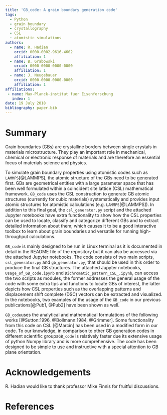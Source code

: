 ```yaml
---
title: 'GB_code: A grain boundary generation code'
tags:
  - Python
  - grain boundary
  - crystallography
  - CSL
  - atomistic simulations
authors:
  - name: R. Hadian
    orcid: 0000-0002-9616-4602
    affiliation: 1
  - name: B. Grabowski
    orcid: 0000-0000-0000-0000
    affiliation: 1
  - name: J. Neugebauer
    orcid: 0000-0000-0000-0000
    affiliation: 1
affiliations:
 - name: Max-Planck-institut fuer Eisenforschung
   index: 1
date: 19 July 2018 
bibliography: paper.bib
---
```


# Summary

Grain boundaries (GBs) are crystalline borders between single crystals in materials 
microstructure. They play an important role in mechanical, chemical or electronic response 
of materials and are therefore an essential focus of materials science and physics.


To simulate grain boundary properties using atomistic codes such as ``LAMMPS``[@LAMMPS], 
the atomic structure of the GBs need to be generated first. 
GBs are geometrical entities with a large parameter space that has been well formulated within a coincident site 
lattice (CSL) mathematical framework. ``GB_code`` uses the CSL construction to generate GB atomic structures
(currently for cubic materials) systematically and provides input atomic structures for atomistic calculations
(e.g. ``LAMMPS``[@LAMMPS]). In addition to this final goal, the ``csl_generator.py`` script and the attached Jupyter 
notebooks have extra functionality to show how the CSL properties can be used to locate, classify and categorize 
different GBs and to extract detailed information about them; which causes it to be a good interactive 
toolbox to learn about grain boundaries and versatile for running high-throughput calculations. 

``GB_code`` is mainly designed to be run in Linux terminal as it is documented in detail in the README 
file of the repository but it can also be accessed via the attached Jupyter notebooks. The code consists 
of two main scripts, ``csl_generator.py`` and ``gb_generator.py``, that should be used in this order to
produce the final GB structures. The attached Jupyter notebooks, ``Usage_of_GB_code.ipynb`` and 
``Dichromatic_pattern_CSL_.ipynb``, can access the two scripts as modules, the former addresses the general 
usage of the code with some extra tips and functions to locate GBs of interest, the latter depicts how CSL 
properties such as the overlapping patterns and displacement shift complete (DSC) vectors can be extracted 
and visualized. In the notebooks, two examples of the usage of the ``GB_code`` in our previous publications[@Pub1, @Pub2] have been 
shown as well.

``GB_code``uses the analytical and mathematical formulations of the following works 
[@Sutton:1996, @Bollmann:1984, @Grimmer]. Some functionality from this code on CSL [@Marcin] has been used in a 
modified form in our code. To our knowledge, in comparison to other GB generation codes in different 
scientific groups``GB_code`` is relatively faster due its extensive usage of python Numpy library
and is more comprehensive. The code has been designed to be simple to use and instructive with a special 
attention to GB plane orientation. 


# Acknowledgements

R. Hadian would like to thank professor Mike Finnis for fruitful discussions.


# References
